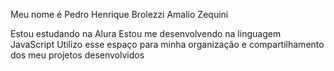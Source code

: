 Meu nome é Pedro Henrique Brolezzi Amalio Zequini

Estou estudando na Alura
Estou me desenvolvendo na linguagem JavaScript
Utilizo esse espaço para minha organização e compartilhamento dos meu projetos desenvolvidos

